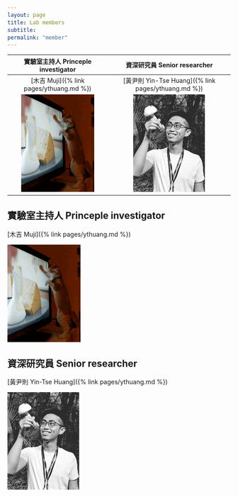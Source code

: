 ```yaml
---
layout: page
title: Lab members
subtitle:
permalink: "member"
---
```


| 實驗室主持人 Princeple investigator |  資深研究員 Senior researcher |
:-------------------------:|:-------------------------:
| [木吉 Muji]({% link pages/ythuang.md %}) | [黃尹則 Yin-Tse Huang]({% link pages/ythuang.md %}) |
| ![](assets/img/people/Muji_TV_crop.gif) | ![](assets/img/people/MeintheField_220px.png) |



<div class="row">
  <div class="col-md-2">
    <h2>實驗室主持人 Princeple investigator</h2>
    <p>[木吉 Muji]({% link pages/ythuang.md %})</p>
    <img src="/assets/img/people/Muji_TV_crop.gif">
  </div>
  <div class="col-md-2">
    <h2>資深研究員 Senior researcher</h2>
    <p>[黃尹則 Yin-Tse Huang]({% link pages/ythuang.md %})</p>
    <img src="/assets/img/people/MeintheField_220px.png">
 </div>
</div>
